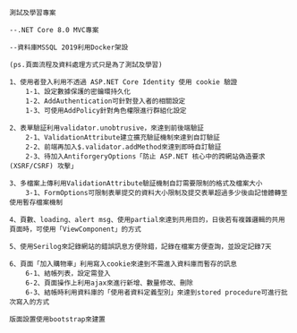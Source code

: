 	測試及學習專案
	
	--.NET Core 8.0 MVC專案
	
	--資料庫MSSQL 2019利用Docker架設
	
	(ps.頁面流程及資料處理方式只是為了測試及學習)
	
	1、使用者登入利用不透過 ASP.NET Core Identity 使用 cookie 驗證
		1-1、設定數據保護的密鑰環持久化
		1-2、AddAuthentication可針對登入者的相關設定
		1-3、可使用AddPolicy針對角色權限進行群組化設定
	
	2、表單驗証利用validator.unobtrusive，來達到前後端驗証
		2-1、ValidationAttribute建立擴充驗証機制來達到自訂驗証
		2-2、前端再加入$.validator.addMethod來達到即時自訂驗証
		2-3、待加入AntiforgeryOptions「防止 ASP.NET 核心中的跨網站偽造要求 (XSRF/CSRF) 攻擊」
	
	3、多檔案上傳利用ValidationAttribute驗証機制自訂需要限制的格式及檔案大小
		3-1、FormOptions可限制表單提交的資料大小限制及提交表單超過多少後由記憶體轉至使用暫存檔案機制
	
	4、頁數、loading、alert msg、使用partial來達到共用目的，日後若有複雜邏輯的共用頁面時，可使用「ViewComponent」的方式
	
	5、使用Serilog來記錄網站的錯誤訊息方便除錯，記錄在檔案方便查詢，並設定記錄7天
	
	6、頁面「加入購物車」利用寫入cookie來達到不需進入資料庫而暫存的訊息
		6-1、結帳列表，設定需登入
		6-2、頁面操作上利用ajax來進行新增、數量修改、刪除
		6-3、結帳時利用資料庫的「使用者資料定義型別」來達到stored procedure可進行批次寫入的方式
	
	版面設置使用bootstrap來建置


